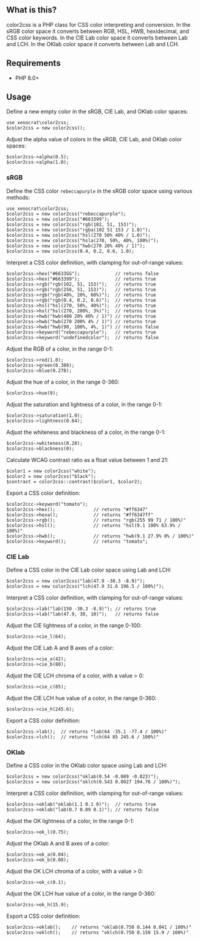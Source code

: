 ## What is this?

color2css is a PHP class for CSS color interpreting and conversion. In the sRGB color space it converts between RGB, HSL, HWB, hexidecimal, and CSS color keywords. In the CIE Lab color space it converts between Lab and LCH. In the OKlab color space it converts between Lab and LCH.

## Requirements

* PHP 8.0+

## Usage

Define a new empty color in the sRGB, CIE Lab, and OKlab color spaces:

    use xenocrat\color2css;
    $color2css = new color2css();

Adjust the alpha value of colors in the sRGB, CIE Lab, and OKlab color spaces:

    $color2css->alpha(0.5);
    $color2css->alpha(1.0);

### sRGB

Define the CSS color `rebeccapurple` in the sRGB color space using various methods:

    use xenocrat\color2css;
    $color2css = new color2css("rebeccapurple");
    $color2css = new color2css("#663399");
    $color2css = new color2css("rgb(102, 51, 153)");
    $color2css = new color2css("rgba(102 51 153 / 1.0)");
    $color2css = new color2css("hsl(270 50% 40% / 1.0)");
    $color2css = new color2css("hsla(270, 50%, 40%, 100%)");
    $color2css = new color2css("hwb(270 20% 40% / 1)");
    $color2css = new color2css(0.4, 0.2, 0.6, 1.0);

Interpret a CSS color definition, with clamping for out-of-range values:

    $color2css->hex("#6633GG");             // returns false
    $color2css->hex("#663399");             // returns true
    $color2css->rgb("rgb(102, 51, 153)");   // returns true
    $color2css->rgb("rgb(256, 51, 153)");   // returns true
    $color2css->rgb("rgb(40%, 20%, 60%)");  // returns true
    $color2css->rgb("rgb(0.4, 0.2, 0.6)");  // returns true
    $color2css->hsl("hsl(270, 50%, 40%)");  // returns true
    $color2css->hsl("hsl(270, 200%, 3%)");  // returns true
    $color2css->hwb("hwb(480 20% 40% / 1)") // returns true
    $color2css->hwb("hwb(270 200% 4% / 1)") // returns true
    $color2css->hwb("hwb(90, 100%, 4%, 1)") // returns false
    $color2css->keyword("rebeccapurple");   // returns true
    $color2css->keyword("undefinedcolor");  // returns false

Adjust the RGB of a color, in the range 0-1:

    $color2css->red(1.0);
    $color2css->green(0.388);
    $color2css->blue(0.278);

Adjust the hue of a color, in the range 0-360:

    $color2css->hue(9);

Adjust the saturation and lightness of a color, in the range 0-1:

    $color2css->saturation(1.0);
    $color2css->lightness(0.64);

Adjust the whiteness and blackness of a color, in the range 0-1:

    $color2css->whiteness(0.28);
    $color2css->blackness(0);

Calculate WCAG contrast ratio as a float value between 1 and 21:

    $color1 = new color2css("white");
    $color2 = new color2css("black");
    $contrast = color2css::contrast($color1, $color2);

Export a CSS color definition:

    $color2ccc->keyword("tomato");
    $color2css->hex();              // returns "#ff6347"
    $color2css->hexa();             // returns "#ff6347ff"
    $color2css->rgb();              // returns "rgb(255 99 71 / 100%)"
    $color2css->hsl();              // returns "hsl(9.1 100% 63.9% / 100%)"
    $color2css->hwb();              // returns "hwb(9.1 27.9% 0% / 100%)"
    $color2css->keyword();          // returns "tomato";

### CIE Lab

Define a CSS color in the CIE Lab color space using Lab and LCH:

    $color2css = new color2css("lab(47.9 -30.3 -8.9)");
    $color2css = new color2css("lch(47.9 31.6 196.5 / 100%)");

Interpret a CSS color definition, with clamping for out-of-range values:

    $color2css->lab("lab(150 -30.3 -8.9)"); // returns true
    $color2css->lab("lab(47.9, 30, 10)");   // returns false

Adjust the CIE lightness of a color, in the range 0-100:

    $color2css->cie_l(64);

Adjust the CIE Lab A and B axes of a color:

    $color2css->cie_a(42);
    $color2css->cie_b(80);

Adjust the CIE LCH chroma of a color, with a value > 0:

    $color2css->cie_c(85);

Adjust the CIE LCH hue value of a color, in the range 0-360:

    $color2css->cie_h(245.6);

Export a CSS color definition:

    $color2css->lab();  // returns "lab(64 -35.1 -77.4 / 100%)"
    $color2css->lch();  // returns "lch(64 85 245.6 / 100%)"

### OKlab

Define a CSS color in the OKlab color space using Lab and LCH:

    $color2css = new color2css("oklab(0.54 -0.089 -0.023)");
    $color2css = new color2css("oklch(0.543 0.0927 194.76 / 100%)");

Interpret a CSS color definition, with clamping for out-of-range values:

    $color2css->oklab("oklab(1.1 0.1 0)");  // returns true
    $color2css->oklab("lab(0.7 0.09 0.1)"); // returns false

Adjust the OK lightness of a color, in the range 0-1:

    $color2css->ok_l(0.75);

Adjust the OKlab A and B axes of a color:

    $color2css->ok_a(0.04);
    $color2css->ok_b(0.08);

Adjust the OK LCH chroma of a color, with a value > 0:

    $color2css->ok_c(0.1);

Adjust the OK LCH hue value of a color, in the range 0-360:

    $color2css->ok_h(15.9);

Export a CSS color definition:

    $color2css->oklab();    // returns "oklab(0.750 0.144 0.041 / 100%)"
    $color2css->oklch();    // returns "oklch(0.750 0.150 15.9 / 100%)"
